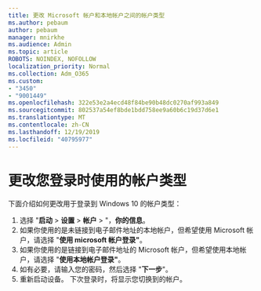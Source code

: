 ```yaml
---
title: 更改 Microsoft 帐户和本地帐户之间的帐户类型
ms.author: pebaum
author: pebaum
manager: mnirkhe
ms.audience: Admin
ms.topic: article
ROBOTS: NOINDEX, NOFOLLOW
localization_priority: Normal
ms.collection: Adm_O365
ms.custom:
- "3450"
- "9001449"
ms.openlocfilehash: 322e53e2a4ecd48f84be90b48dc0270af993a849
ms.sourcegitcommit: 802537a54ef8bde1bdd758ee9a60b6c19d37d6e1
ms.translationtype: MT
ms.contentlocale: zh-CN
ms.lasthandoff: 12/19/2019
ms.locfileid: "40795977"
---
```

# <a name="change-the-account-type-that-you-sign-in-with"></a>更改您登录时使用的帐户类型

下面介绍如何更改用于登录到 Windows 10 的帐户类型：

1. 选择 "**启动** > **设置** > **帐户** > "，**你的信息**。
2. 如果你使用的是未链接到电子邮件地址的本地帐户，但希望使用 Microsoft 帐户，请选择 "**使用 microsoft 帐户登录"**。
3. 如果你使用的是链接到电子邮件地址的 Microsoft 帐户，但希望使用本地帐户，请选择 "**使用本地帐户登录"**。
4. 如有必要，请输入您的密码，然后选择 "**下一步**"。
5. 重新启动设备。 下次登录时，将显示您切换到的帐户。
